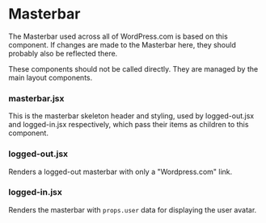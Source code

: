 Masterbar
=========

The Masterbar used across all of WordPress.com is based on this component. If
changes are made to the Masterbar here, they should probably also be reflected
there.

These components should not be called directly. They are managed by the main
layout components.

### masterbar.jsx

This is the masterbar skeleton header and styling, used by logged-out.jsx and
logged-in.jsx respectively, which pass their items as children to this component.

### logged-out.jsx

Renders a logged-out masterbar with only a "Wordpress.com" link.

### logged-in.jsx

Renders the masterbar with `props.user` data for displaying the user avatar.
